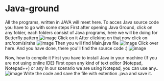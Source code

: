 # Java-ground
All the programs, written in JAVA will meet here.
To acces Java source code you have to go with some steps
First after opening Java Ground, click on any folder, each folders consist of Java programs, here we will be doing for Butterfly pattern
![image](https://user-images.githubusercontent.com/69218962/216254597-749bc246-fcaf-4f18-ac61-7c981f060864.png)
Click on it
After clicking on that now click on src/com/sirsha
![image](https://user-images.githubusercontent.com/69218962/216254681-3f3b5dc8-5fda-4a69-82dc-99840c4a1d3a.png)
Then you will find Main.java file
![image](https://user-images.githubusercontent.com/69218962/216254784-80db3480-3c12-4b77-b41e-b0f6c9740803.png)
Click over here.
And you have done, there you'll find the source code :)
![image](https://user-images.githubusercontent.com/69218962/216254963-e68b50c7-3ebd-4a58-881e-adc10fd54435.png)

Now, how to compile it
First you have to install Java in your machine (If you are not using online IDE) 
First open any kind of text editor (Notepad, Notepad++) or any
In our scenario we are using Notepad, you can use any..
![image](https://user-images.githubusercontent.com/69218962/216255586-840ce845-247d-452b-b7fc-1a2d3a7fd871.png)
Write the code and save the file with extention .java and save it.
